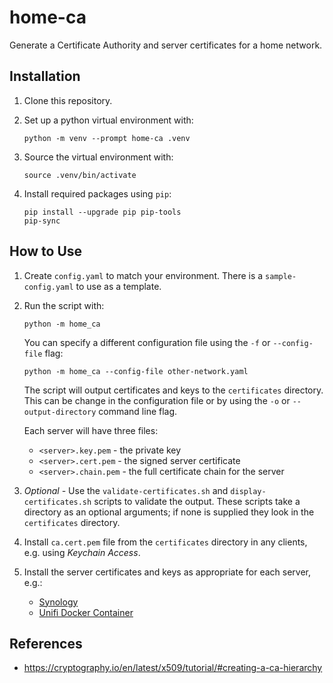 # home-ca
Generate a Certificate Authority and server certificates for a home network.

## Installation
1. Clone this repository.

2. Set up a python virtual environment with:

    ```
    python -m venv --prompt home-ca .venv
    ```

3. Source the virtual environment with:

    ```
    source .venv/bin/activate
    ```

4. Install required packages using `pip`:

    ```
    pip install --upgrade pip pip-tools
    pip-sync
    ```

## How to Use
1. Create `config.yaml` to match your environment.  There is a `sample-config.yaml` to use as a template.

2. Run the script with:

    ```
    python -m home_ca
    ```

    You can specify a different configuration file using the `-f` or `--config-file` flag:

    ```
    python -m home_ca --config-file other-network.yaml
    ```

    The script will output certificates and keys to the `certificates` directory.  This can be change in the configuration file or by using the `-o` or `--output-directory` command line flag.

   Each server will have three files:
    - `<server>.key.pem` - the private key
    - `<server>.cert.pem` - the signed server certificate
    - `<server>.chain.pem` - the full certificate chain for the server

3. _Optional -_ Use the `validate-certificates.sh` and `display-certificates.sh` scripts to validate the output.  These scripts take a directory as an optional arguments; if none is supplied they look in the `certificates` directory.

4. Install `ca.cert.pem` file from the `certificates` directory in any clients, e.g. using _Keychain Access_.

5. Install the server certificates and keys as appropriate for each server, e.g.:
    - [Synology](https://kb.synology.com/en-nz/DSM/help/DSM/AdminCenter/connection_certificate)
    - [Unifi Docker Container](https://github.com/jacobalberty/unifi-docker?tab=readme-ov-file#certificate-support)

## References

* https://cryptography.io/en/latest/x509/tutorial/#creating-a-ca-hierarchy
